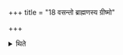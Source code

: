 +++
title = "18 वसन्तो ब्राह्मणस्य ग्रीष्मो"

+++

<details><summary>थिते</summary>

18. Spring (is the season) of a Brāhmin; summer... of a Kṣatriya; or winter; autumn of a Vaiśya and rainy season of chariot-maker. Therefore these seasons are prescribed to be the seasons for establishment of fires.
</details>
